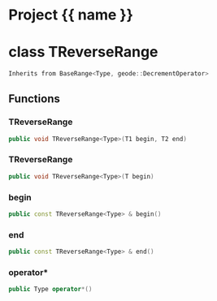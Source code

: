 <script setup>
import {useRoute} from 'vitepress'
const {path} = useRoute()
const tokens = path.split('/')
const words = tokens[2].split('-');
for (let i = 0; i < words.length; i++) {
    words[i] = words[i].charAt(0).toUpperCase() + words[i].slice(1);
    words[i] = words[i].replace('geode', 'Geode')
}
const name = words.join('-');
</script>
# Project {{ name }}

# class TReverseRange


```cpp
Inherits from BaseRange<Type, geode::DecrementOperator>
```



## Functions

### TReverseRange

```cpp
public void TReverseRange<Type>(T1 begin, T2 end)
```


### TReverseRange

```cpp
public void TReverseRange<Type>(T begin)
```


### begin

```cpp
public const TReverseRange<Type> & begin()
```


### end

```cpp
public const TReverseRange<Type> & end()
```


### operator*

```cpp
public Type operator*()
```




